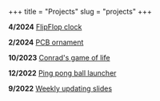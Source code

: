 +++
title = "Projects"
slug = "projects"
+++

**4/2024** [FlipFlop clock](/projects/clock)

**2/2024** [PCB ornament](/projects/pcb)

**10/2023** [Conrad's game of life](/projects/conrad)

**12/2022** [Ping pong ball launcher](/projects/pingpong)

**9/2022** [Weekly updating slides](/projects/slides)